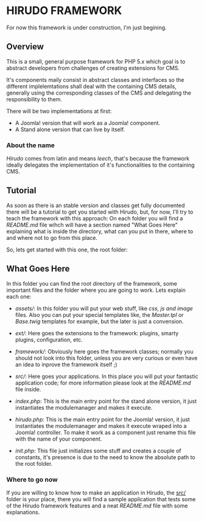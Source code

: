 HIRUDO FRAMEWORK
================

For now this framework is under construction, I'm just begining.

Overview
--------

This is a small, general purpose framework for PHP 5.x which goal is to abstract 
developers from challenges of creating extensions for CMS.

It's components maily consist in abstract classes and interfaces so the different
implelemtations shall deal with the containing CMS details, generally using the
corresponding classes of the CMS and delegating the responsibility to them.

There will be two implementations at first:

* A Joomla! version that will work as a Joomla! component.
* A Stand alone version that can live by itself.

### About the name

*Hirudo* comes from latin and means *leech*, that's because the framework ideally
delegates the implementation of it's functionalities to the containing CMS.

Tutorial
--------

As soon as there is an stable version and classes get fully documented there will be a 
tutorial to get you started with Hirudo, but, for now, I'll try to teach the 
framework with this approach: On each folder you will find a *README.md* file wihch will have
a section named "What Goes Here" explaining what is inside the directory, what
can you put in there, where to and where not to go from this place.

So, lets get started with this one, the root folder:

What Goes Here
--------------

In this folder you can find the root directory of the framework, some important
files and the folder where you are going to work. Lets explain each one:

* *assets/*: In this folder you will put your web stuff, like *css, js and image* files. 
Also you can put your special templates like, the *Master.tpl* or *Base.twig* templates 
for example, but the later is just a convension.

* *ext/*: Here goes the extensions to the framework: plugins, smarty plugins, configuration, etc.

* *framework/*: Obviously here goes the framework classes; normally you should not
look into this folder, unless you are very curious or even have an idea to inprove
the framework itself ;)

* *src/*: Here goes your applications. In this place you will put your fantastic 
application code; for more information please look at the *README.md* file inside.

* *index.php*: This is the main entry point for the stand alone version, it just instantiates
the modulemanager and makes it execute.

* *hirudo.php*: This is the main entry point for the Joomla! version, it just instantiates the modulemanager and makes it execute wraped into a Joomla! controller. 
To make it work as a component just rename this file with the name of your component.

* *init.php*: This file just initializes some stuff and creates a couple of constants, it's presence
is due to the need to know the absolute path to the root folder.

### Where to go now

If you are willing to know how to make an application in Hirudo, the [src/](/JeyDotC/Hirudo/tree/master/src) folder
is your place, there you will find a sample application that tests some of the
Hirudo framework features and a neat *README.md* file with some explanations.


<!--
* This is the most basic configuration object and has the next propeties:
        * "businessRoot": the root to your applications.
        * "debug": Tells if the application is in debug or produccion mode.
        * "onModuleNotFound": This is an action to be called in case that a 
          requested module is not found. The given string has this format *ApplicationName::ModuleName::methodName*
        * "onError": This is called in case of any exception, this string has the same format that the one above.

    * For this file you will have to be careful as it is parsed via the *json_decode* function
    and it is very stricted with the JSON syntax (I accept sugestions on this field).
-->
